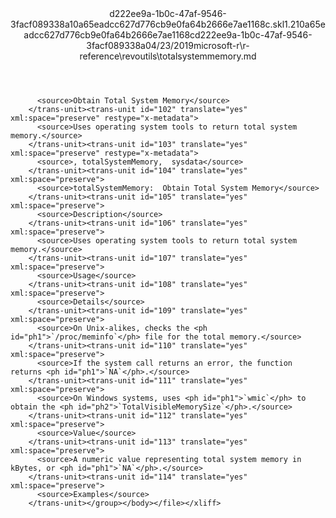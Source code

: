 <?xml version="1.0"?><xliff version="1.2" xmlns="urn:oasis:names:tc:xliff:document:1.2" xmlns:xsi="http://www.w3.org/2001/XMLSchema-instance" xsi:schemaLocation="urn:oasis:names:tc:xliff:document:1.2 xliff-core-1.2-transitional.xsd"><file datatype="xml" original="totalsystemmemory.md" source-language="en-US" target-language="en-US"><header><tool tool-id="mdxliff" tool-name="mdxliff" tool-version="1.0-1931010" tool-company="Microsoft" /><xliffext:skl_file_name xmlns:xliffext="urn:microsoft:content:schema:xliffextensions">d222ee9a-1b0c-47af-9546-3facf089338a10a65eadcc627d776cb9e0fa64b2666e7ae1168c.skl</xliffext:skl_file_name><xliffext:version xmlns:xliffext="urn:microsoft:content:schema:xliffextensions">1.2</xliffext:version><xliffext:ms.openlocfilehash xmlns:xliffext="urn:microsoft:content:schema:xliffextensions">10a65eadcc627d776cb9e0fa64b2666e7ae1168c</xliffext:ms.openlocfilehash><xliffext:ms.sourcegitcommit xmlns:xliffext="urn:microsoft:content:schema:xliffextensions">d222ee9a-1b0c-47af-9546-3facf089338a</xliffext:ms.sourcegitcommit><xliffext:ms.lasthandoff xmlns:xliffext="urn:microsoft:content:schema:xliffextensions">04/23/2019</xliffext:ms.lasthandoff><xliffext:ms.openlocfilepath xmlns:xliffext="urn:microsoft:content:schema:xliffextensions">microsoft-r\r-reference\revoutils\totalsystemmemory.md</xliffext:ms.openlocfilepath></header><body><group id="content" extype="content"><trans-unit id="101" translate="yes" xml:space="preserve" restype="x-metadata">
          <source>Obtain Total System Memory</source>
        </trans-unit><trans-unit id="102" translate="yes" xml:space="preserve" restype="x-metadata">
          <source>Uses operating system tools to return total system memory.</source>
        </trans-unit><trans-unit id="103" translate="yes" xml:space="preserve" restype="x-metadata">
          <source>, totalSystemMemory,  sysdata</source>
        </trans-unit><trans-unit id="104" translate="yes" xml:space="preserve">
          <source>totalSystemMemory:  Obtain Total System Memory</source>
        </trans-unit><trans-unit id="105" translate="yes" xml:space="preserve">
          <source>Description</source>
        </trans-unit><trans-unit id="106" translate="yes" xml:space="preserve">
          <source>Uses operating system tools to return total system memory.</source>
        </trans-unit><trans-unit id="107" translate="yes" xml:space="preserve">
          <source>Usage</source>
        </trans-unit><trans-unit id="108" translate="yes" xml:space="preserve">
          <source>Details</source>
        </trans-unit><trans-unit id="109" translate="yes" xml:space="preserve">
          <source>On Unix-alikes, checks the <ph id="ph1">`/proc/meminfo`</ph> file for the total memory.</source>
        </trans-unit><trans-unit id="110" translate="yes" xml:space="preserve">
          <source>If the system call returns an error, the function returns <ph id="ph1">`NA`</ph>.</source>
        </trans-unit><trans-unit id="111" translate="yes" xml:space="preserve">
          <source>On Windows systems, uses <ph id="ph1">`wmic`</ph> to obtain the <ph id="ph2">`TotalVisibleMemorySize`</ph>.</source>
        </trans-unit><trans-unit id="112" translate="yes" xml:space="preserve">
          <source>Value</source>
        </trans-unit><trans-unit id="113" translate="yes" xml:space="preserve">
          <source>A numeric value representing total system memory in kBytes, or <ph id="ph1">`NA`</ph>.</source>
        </trans-unit><trans-unit id="114" translate="yes" xml:space="preserve">
          <source>Examples</source>
        </trans-unit></group></body></file></xliff>